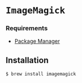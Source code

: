 # `ImageMagick`

### Requirements

* [Package Manager](../system/package_manager.md)

## Installation

```ShellSession
$ brew install imagemagick
```
